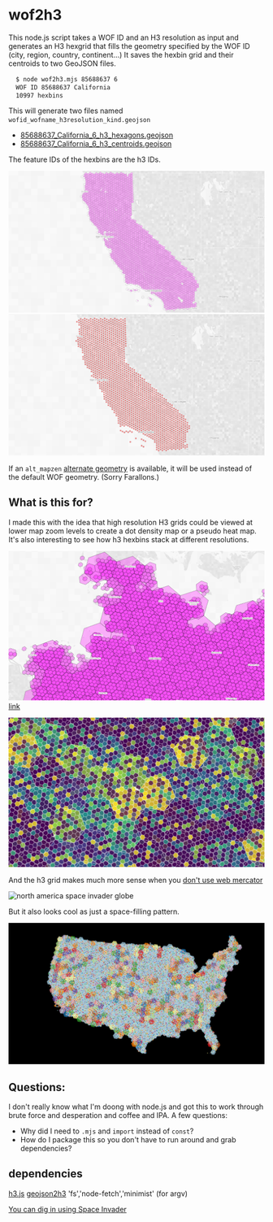 # wof2h3

This node.js script takes a WOF ID and an H3 resolution as input and generates an H3 hexgrid that fills the geometry specified by the WOF ID (city, region, country, continent...) It saves the hexbin grid and their centroids to two GeoJSON files.
```
  $ node wof2h3.mjs 85688637 6
  WOF ID 85688637 California
  10997 hexbins
```

This will generate two files named `wofid_wofname_h3resolution_kind.geojson`

- [85688637_California_6_h3_hexagons.geojson](data/85688637_California_6_h3_hexagons.geojson)
- [85688637_California_6_h3_centroids.geojson](data/85688637_California_6_h3_hexagons.geojson)

The feature IDs of the hexbins are the h3 IDs.

![california_h3_r5_hexbins](images/california_h3_r5_hexbins.png)
![california_h3_r5_centroids](images/california_h3_r5_centroids.png)

If an `alt_mapzen` [alternate geometry](https://whosonfirst.org/docs/geometries/alt/) is available, it will be used instead of the default WOF geometry. (Sorry Farallons.)

## What is this for?

I made this with the idea that high resolution H3 grids could be viewed at lower map zoom levels to create a dot density map or a pseudo heat map.  It's also interesting to see how h3 hexbins stack at different resolutions. 

![germany r4,5,6](images/germany_4_5_6.png)
[link](https://s3.amazonaws.com/xyz-demo/scenes/xyz_tangram/index.html?space=cQMGVs2y&token=AKkz6TS4RG6piCQnWro2gAA&basemap=xyz-pixel&projection=mercator&demo=0&vizMode=xray&buildings=1&pattern=&patternColor=%2384c6f9&points=9&lines=0&outlines=3&places=1&roads=0&clustering=0&quadCountmode=mixed&quadRez=4&hexbins=0&voronoi=0&delaunay=0&water=1&tags=85633111_germany_4_h3_hexbins%2C85633111_germany_5_h3_hexbins%2C85633111_germany_6_h3_hexbins&property=%40ns%3Acom%3Ahere%3Axyz.uuid&palette=colorBrewerBlue&paletteFlip=true&sort=values&hideOutliers=false&pointSizeProp=&pointSizeRange=%5B4%2C20%5D&propertySearch=%7B%7D#8.604166666666686/54.0643/9.5771)

![h3 viridis](images/h3_viridis.png)

And the h3 grid makes much more sense when you [don't use web mercator](https://s3.amazonaws.com/xyz-demo/scenes/xyz_tangram/index.html?space=mo5hYdrg&token=AImxjR4_RQqThipP0YT4agA&basemap=xyz-reduction-light&projection=globe&demo=0&vizMode=property&buildings=1&pattern=&patternColor=%2384c6f9&points=9&lines=0&outlines=2&places=0&roads=0&clustering=0&quadCountmode=mixed&quadRez=4&hexbins=0&voronoi=0&delaunay=0&water=1&tags=102191575_north_america_3_h3_hexbins&palette=viridis&paletteFlip=false&sort=count&hideOutliers=false&pointSizeProp=&pointSizeRange=%5B4%2C20%5D&propertySearch=%7B%7D#4.675000000000004/44.009/-98.993)

![north america space invader globe](images/north&20america_spherical.png)

But it also looks cool as just a space-filling pattern.

![us colors](images/us_cbpaired.png)

## Questions:

I don't really know what I'm doong with node.js and got this to work through brute force and desperation and coffee and IPA. A few questions:

- Why did I need to `.mjs` and `import` instead of `const`? 
- How do I package this so you don't have to run around and grab dependencies?

## dependencies

[h3.js](https://github.com/uber/h3-js)
[geojson2h3](https://github.com/uber/geojson2h3)
'fs','node-fetch','minimist' (for argv)

[You can dig in using Space Invader](https://s3.amazonaws.com/xyz-demo/scenes/xyz_tangram/index.html?space=zCOXmZmy&token=AE91crC4SyWB3zCSeH3HWwA&basemap=xyz-pixel&projection=mercator&demo=0&vizMode=xray&buildings=1&pattern=&patternColor=%2384c6f9&points=9&lines=0&outlines=2&places=1&roads=1&clustering=0&quadCountmode=mixed&quadRez=4&hexbins=0&voronoi=0&delaunay=0&water=0&tags=85688637_california_5_h3_hexagons&palette=viridis&paletteFlip=false&sort=count&hideOutliers=false&pointSizeProp=&pointSizeRange=%5B4%2C20%5D&propertySearch=%7B%7D#6.6833333333333345/37.416/-119.648)
